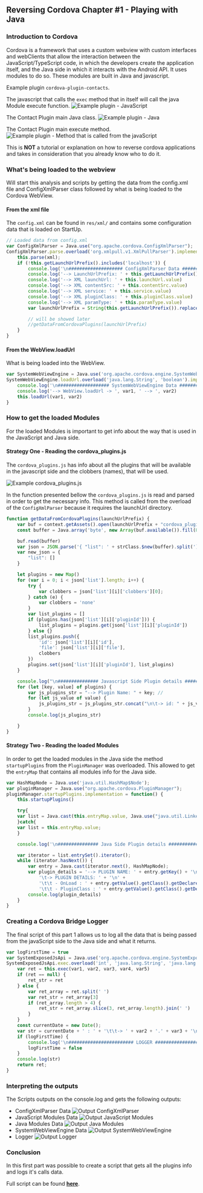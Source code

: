 ## Reversing Cordova Chapter #1 - Playing with Java

### Introduction to Cordova

Cordova is a framework that uses a custom webview with custom interfaces and webClients that allow the interaction between the JavaScript/TypeScript code, in which the developers create the application itself, and the Java side in which it interacts with the Android API. It uses modules to do so. These modules are built in Java and javascript.

Example plugin `cordova-plugin-contacts`.

The javascript that calls the `exec` method that in itself will call the java Module execute function.
![Example plugin - JavaScript](cordova_images/plugin_javascript.png "contact.js")

The Contact Plugin main Java class.
![Example plugin - Java](cordova_images/plugin_java.png "ContactManager.java")

The Contact Plugin main execute method.
![Example plugin - Method that is called from the javaScript](cordova_images/plugin_method.png "ContactManager.execute")

This is **NOT** a tutorial or explanation on how to reverse cordova applications and takes in consideration that you already know who to do it.


### What's being loaded to the webview

Will start this analysis and scripts by getting the data from the config.xml file and ConfigXmlParser class followed by what is being loaded to the Cordova WebView.

#### From the xml file

The `config.xml` can be found in `res/xml/` and  contains some configuration data that is loaded on StartUp.

```js
// Loaded data from config.xml
var ConfigXmlParser = Java.use("org.apache.cordova.ConfigXmlParser");
ConfigXmlParser.parse.overload('org.xmlpull.v1.XmlPullParser').implementation = function (xml) {
    this.parse(xml);
    if (!this.getLaunchUrlPrefix().includes('localhost')) {
        console.log('\n#################### ConfigXmlParser Data ####################')
        console.log('--> LaunchUrlPrefix: ' + this.getLaunchUrlPrefix())
        console.log('--> XML launchUrl: ' + this.launchUrl.value)
        console.log('--> XML contentSrc: ' + this.contentSrc.value)
        console.log('--> XML service: ' + this.service.value)
        console.log('--> XML pluginClass: ' + this.pluginClass.value)
        console.log('--> XML paramType: ' + this.paramType.value)
        var launchUrlPrefix = String(this.getLaunchUrlPrefix()).replace('file:///android_asset/', '')

        // will be showed later
        //getDataFromCordovaPlugins(launchUrlPrefix)
    }
}
```

#### From the WebView.loadUrl

What is being loaded into the WebView.

```js
var SystemWebViewEngine = Java.use('org.apache.cordova.engine.SystemWebViewEngine')
SystemWebViewEngine.loadUrl.overload('java.lang.String', 'boolean').implementation = function (var1, var2) {
    console.log('\n################### SystemWebViewEngine Data ###################')
    console.log('--> WebView.loadUrl -> ', var1, ' --> ', var2)
    this.loadUrl(var1, var2)
}


```


### How to get the loaded Modules

For the loaded Modules is important to get info about the way that is used in the JavaScript and Java side.

#### Strategy One - Reading the cordova_plugins.js

The `cordova_plugins.js` has info about all the plugins that will be available in the javascript side and the clobbers (names), that will be used. 

![Example cordova_plugins.js](cordova_images/cordova_plugins.png "cordova_plugins.js")

In the function presented bellow the `cordova_plugins.js` is read and parsed in order to get the necessary info. This method is called from the overload of the `ConfigXmlParser` because it requires the launchUrl directory.

```js
function getDataFromCordovaPlugins(launchUrlPrefix) {
    var buf = context.getAssets().open(launchUrlPrefix + "cordova_plugins.js");
    const buffer = Java.array('byte', new Array(buf.available()).fill(0))

    buf.read(buffer)
    var json = JSON.parse('{ "list": ' + strClass.$new(buffer).split('];')[0].split('module.exports = ')[1] + '] }')
    var new_json = {
        "list": []
    }

    let plugins = new Map()
    for (var i = 0; i < json['list'].length; i++) {
        try {
            var clobbers = json['list'][i]['clobbers'][0];
        } catch (e) {
            var clobbers = 'none'
        }
        var list_plugins = []
        if (plugins.has(json['list'][i]['pluginId'])) {
            list_plugins = plugins.get(json['list'][i]['pluginId'])
        } else {}
        list_plugins.push({
            'id': json['list'][i]['id'],
            'file': json['list'][i]['file'],
            clobbers
        })
        plugins.set(json['list'][i]['pluginId'], list_plugins)
    }

    console.log("\n############### Javascript Side Plugin details ###############\n")
    for (let [key, value] of plugins) {
        var js_plugins_str = "--> Plugin Name: " + key; //
        for (let js_value of value) {
            js_plugins_str = js_plugins_str.concat("\n\t-> id: " + js_value['id'] + "\n\t\t-> Js_file : " + js_value['file'] + "\n\t\t-> clobbers : " + js_value['clobbers'])
        }
        console.log(js_plugins_str)

    }
}
```



#### Strategy Two - Reading the loaded Modules

In order to get the loaded modules in the Java side the method `startupPlugins` from the `PluginManager` was overloaded. This allowed to get the `entryMap` that contains all modules info for the Java side.

```js
var HashMapNode = Java.use('java.util.HashMap$Node');
var pluginManager = Java.use("org.apache.cordova.PluginManager");
pluginManager.startupPlugins.implementation = function() {
    this.startupPlugins()

    try{
    var list = Java.cast(this.entryMap.value, Java.use("java.util.LinkedHashMap"))
    }catch{
    var list = this.entryMap.value;
    }

    console.log('\n############### Java Side Plugin details ###############\n')

    var iterator = list.entrySet().iterator();
    while (iterator.hasNext()) {
        var entry = Java.cast(iterator.next(), HashMapNode);
        var plugin_details = '--> PLUGIN NAME: ' + entry.getKey() + '\n' +
            '\t-> PLUGIN DETAILS: ' + '\n' +
            '\t\t - OnLoad : ' + entry.getValue().getClass().getDeclaredFields()[0].get(entry.getValue()) + '\n' +
            '\t\t - PluginClass : ' + entry.getValue().getClass().getDeclaredFields()[2].get(entry.getValue()) ;
        console.log(plugin_details)
    }
}
```

### Creating a Cordova Bridge Logger

The final script of this part 1 allows us to log all the data that is being passed from the javaScript side to the Java side and what it returns.

```js
var logFirstTime = true
var SystemExposedJsApi = Java.use('org.apache.cordova.engine.SystemExposedJsApi')
SystemExposedJsApi.exec.overload('int', 'java.lang.String', 'java.lang.String', 'java.lang.String', 'java.lang.String').implementation = function (var1, var2, var3, var4, var5) {
    var ret = this.exec(var1, var2, var3, var4, var5)
    if (ret == null) {
        ret_str = ret
    } else {
        var ret_array = ret.split(' ')
        var ret_str = ret_array[3]
        if (ret_array.length > 4) {
            ret_str = ret_array.slice(3, ret_array.length).join(' ')
        }
    }
    const currentDate = new Date();
    var str = currentDate + ' : ' + '\t\t-> ' + var2 + '.' + var3 + '\n\t\t\t\t\t\t\t\t\t\t\t\t- ARGS_ARRAY = ' + var5 + '\n\t\t\t\t\t\t\t\t\t\t\t\t- RETURN = ' + ret_str
    if (logFirstTime) {
        console.log('\n######################## LOGGER ########################\n')
        logFirstTime = false
    }
    console.log(str)
    return ret;
}
```

### Interpreting the outputs

The Scripts outputs on the console.log and gets the following outputs:
- ConfigXmlParser Data
![Output ConfigXmlParser](cordova_images/configxmlparser.png "Output Script ConfigXmlParser")
- JavaScript Modules Data
![Output JavaScript Modules](cordova_images/javascript_side.png "Output Script JavaScript Modules")
- Java Modules Data
![Output Java Modules](cordova_images/java_side.png "Output Script Java Modules") 
- SystemWebViewEngine Data
![Output SystemWebViewEngine](cordova_images/systemwebviewengine.png "Output Script SystemWebViewEngine") 
- Logger
![Output Logger](cordova_images/logger.png "Output Script Logger") 



### Conclusion

In this first part was possible to create a script that gets all the plugins info and logs it's calls data.

Full script can be found [**here**](https://github.com/FerroLx/ReversingHybridFrameworks/blob/main/cordova/scripts/cordova_part1.js).
